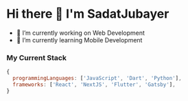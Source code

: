 # Hi there 👋 I'm SadatJubayer

- 🔭 I’m currently working on Web Development 
- 🌱 I’m currently learning Mobile Development

###  My Current Stack

```js
{
  programmingLanguages: ['JavaScript', 'Dart', 'Python'],
  frameworks: ['React', 'NextJS', 'Flutter', 'Gatsby'],
}
```
